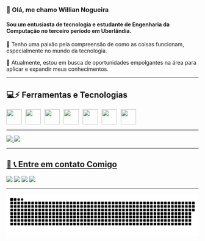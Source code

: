 <h3>👋 Olá, me chamo Willian Nogueira </h3>

<h4>Sou um entusiasta de tecnologia e estudante de Engenharia da Computação no terceiro período em Uberlândia.</h4>

👀 Tenho uma paixão pela compreensão de como as coisas funcionam, especialmente no mundo da tecnologia.

🌱 Atualmente, estou em busca de oportunidades empolgantes na área para aplicar e expandir meus conhecimentos.

 ------

## 💻⚡ Ferramentas e Tecnologias

<div style="display: flex; flex-wrap: wrap; gap: 10px;">
    <img loading="lazy" src="https://cdn.jsdelivr.net/gh/devicons/devicon/icons/git/git-original.svg" width="40" height="40"/>
    <img loading="lazy" src="https://user-images.githubusercontent.com/25181517/192108374-8da61ba1-99ec-41d7-80b8-fb2f7c0a4948.png" width="40" height="40"/>
    <img loading="lazy" src="https://user-images.githubusercontent.com/25181517/192158954-f88b5814-d510-4564-b285-dff7d6400dad.png" width="40" height="40"/>
    <img loading="lazy" src="https://user-images.githubusercontent.com/25181517/183898674-75a4a1b1-f960-4ea9-abcb-637170a00a75.png" width="40" height="40"/>
    <img loading="lazy" src="https://user-images.githubusercontent.com/25181517/117447155-6a868a00-af3d-11eb-9cfe-245df15c9f3f.png" width="40" height="40"/>
    <img loading="lazy" src="https://user-images.githubusercontent.com/25181517/183423507-c056a6f9-1ba8-4312-a350-19bcbc5a8697.png" width="40" height="40"/>
    <img loading="lazy" src="https://cdn.jsdelivr.net/gh/devicons/devicon/icons/java/java-original.svg" width="40" height="40"/>
</div>

----

<div>
<a href="https://github.com/WillianNog">
<img loading="lazy" height="180em" src="https://github-readme-stats.vercel.app/api/top-langs/?username=WillianNog&layout=compact&langs_count=7&theme=github_dark"/>
<img loading="lazy" height="180em" src="https://github-readme-stats.vercel.app/api?username=WillianNog&show_icons=true&theme=github_dark&include_all_commits=true&count_private=true"/>
</div>
  
---- 
  
<h2> 💼 📞 Entre em contato Comigo </h2>
<div>
    <a href="https://www.instagram.com/willian.nogueira0612/" target="_blank"><img loading="lazy" src="https://img.shields.io/badge/-Instagram-%23E4405F?style=for-the-badge&logo=instagram&logoColor=white" target="_blank"></a>
    <a href="mailto:martinswillian0612@gmail.com"><img loading="lazy" src="https://img.shields.io/badge/Gmail-D14836?style=for-the-badge&logo=gmail&logoColor=white" target="_blank"></a> 
    <a href="https://www.linkedin.com/in/williannog/" target="_blank"><img loading="lazy" src="https://img.shields.io/badge/-LinkedIn-%230077B5?style=for-the-badge&logo=linkedin&logoColor=white" target="_blank"></a>   
    <a href="https://wa.me/34999672686" target="_blank"><img loading="lazy" src="https://img.shields.io/badge/WhatsApp-25D366?style=for-the-badge&logo=whatsapp&logoColor=white" target="_blank"></a>   
</div>

----


![Snake animation](https://github.com/WillianNog/WillianNog/blob/output/github-contribution-grid-snake-dark.svg)



